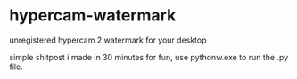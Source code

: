 # hypercam-watermark
unregistered hypercam 2 watermark for your desktop

simple shitpost i made in 30 minutes for fun, use pythonw.exe to run the .py file.
